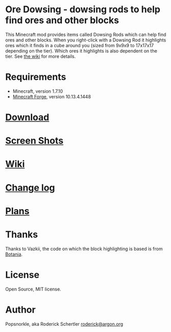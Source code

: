 Ore Dowsing - dowsing rods to help find ores and other blocks
=============================================================

This Minecraft mod provides items called Dowsing Rods which can help find ores
and other blocks. When you right-click with a Dowsing Rod it highlights ores
which it finds in a cube around you (sized from 9x9x9 to 17x17x17 depending
on the tier). Which ores it highlights is also dependent on the tier. See
[the wiki](https://github.com/rosche/ore-dowsing/wiki) for more details.

Requirements
============

- Minecraft, version 1.7.10
- [Minecraft Forge](http://files.minecraftforge.net/), version 10.13.4.1448

[Download](https://github.com/rosche/ore-dowsing/releases/latest)
==========

[Screen Shots](https://github.com/rosche/ore-dowsing/wiki/screen-shots)
==============

[Wiki](https://github.com/rosche/ore-dowsing/wiki)
======

[Change log](https://github.com/rosche/ore-dowsing/blob/master/Changelog.md)
============

[Plans](https://github.com/rosche/ore-dowsing/blob/master/Todo.md)
=======

Thanks
======
Thanks to Vazkii, the code on which the block highlighting is based is from
[Botania](http://botaniamod.net).

License
=======
Open Source, MIT license.

Author
======
Popsnorkle, aka Roderick Schertler <roderick@argon.org>
